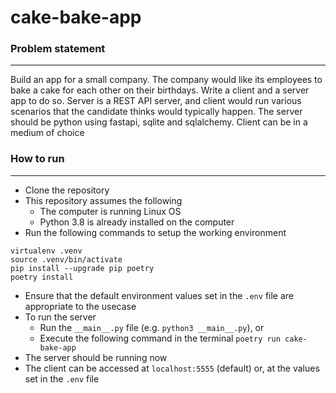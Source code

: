 # cake-bake-app

### Problem statement
---
Build an app for a small company. The company would like its employees to bake a cake for each other on their birthdays. Write a client and a server app to do so. Server is a REST API server, and client would run various scenarios that the candidate thinks would typically happen.   The server should be python using fastapi, sqlite and sqlalchemy. Client can be in a medium of choice

### How to run
---
- Clone the repository
- This repository assumes the following
    - The computer is running Linux OS
    - Python 3.8 is already installed on the computer
- Run the following commands to setup the working environment
```
virtualenv .venv
source .venv/bin/activate
pip install --upgrade pip poetry
poetry install
```
- Ensure that the default environment values set in the `.env` file are appropriate to the usecase
- To run the server
    - Run the `__main__.py` file (e.g. `python3 __main__.py`), or
    - Execute the following command in the terminal `poetry run cake-bake-app`
- The server should be running now
- The client can be accessed at `localhost:5555` (default) or, at the values set in the `.env` file

